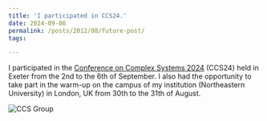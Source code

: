 ```yaml
---
title: 'I participated in CCS24.'
date: 2024-09-06
permalink: /posts/2012/08/future-post/
tags:

---
```

I participated in the [Conference on Complex Systems 2024](https://ccs24.cssociety.org) (CCS24) held in Exeter from the 2nd to the 6th of September. I also had the opportunity to take part in the warm-up on the campus of my institution (Northeastern University) in London, UK from 30th to the 31th of August.

![CCS Group](/Henrique-Borges.github.io/assets/CCS_Group.png)
